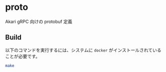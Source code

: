# proto

Akari gRPC 向けの protobuf 定義

## Build

以下のコマンドを実行するには、システムに `docker` がインストールされていることが必要です。

```sh
make
```
